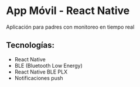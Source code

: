 # App Móvil - React Native
Aplicación para padres con monitoreo en tiempo real

## Tecnologías:
- React Native
- BLE (Bluetooth Low Energy)
- React Native BLE PLX
- Notificaciones push
